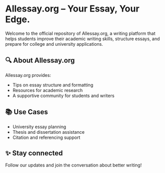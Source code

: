 # Allessay.org – Your Essay, Your Edge.

Welcome to the official repository of Allessay.org, a writing platform that helps students improve their academic writing skills, structure essays, and prepare for college and university applications.

## 🔍 About Allessay.org
Allessay.org provides:
- Tips on essay structure and formatting
- Resources for academic research
- A supportive community for students and writers



## 📚 Use Cases
- University essay planning
- Thesis and dissertation assistance
- Citation and referencing support

## ✨ Stay connected
Follow our updates and join the conversation about better writing!
